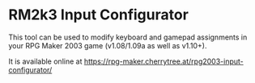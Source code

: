 # RM2k3 Input Configurator

This tool can be used to modify keyboard and gamepad assignments in your RPG Maker 2003 game (v1.08/1.09a as well as v1.10+).

It is available online at https://rpg-maker.cherrytree.at/rpg2003-input-configurator/
